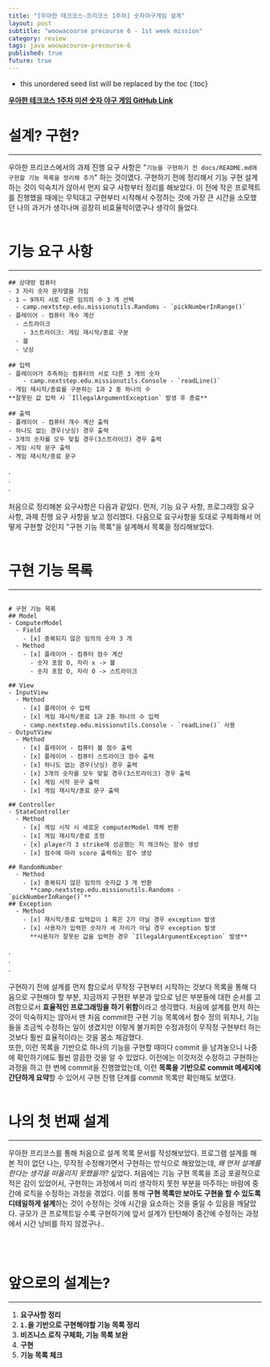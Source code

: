 ```yaml
---
title: "[우아한 테크코스-프리코스 1주차] 숫자야구게임 설계"
layout: post
subtitle: "woowacourse precourse 6 - 1st week mission"
category: review
tags: java woowacourse-precourse-6
published: true
future: true
---
```


<!--more-->

* this unordered seed list will be replaced by the toc
{:toc}

**[우아한 테크코스 1주차 미션 숫자 야구 게임 GitHub Link](https://github.com/woowacourse-precourse/java-baseball-6)**

# 설계? 구현?
***
우아한 프리코스에서의 과제 진행 요구 사항은 "`기능을 구현하기 전 docs/README.md에 구현할 기능 목록을 정리해 추가`" 하는 것이였다. 구현하기 전에 정리해서 기능 구현 설계하는 것이 익숙치가 않아서 먼저 요구 사항부터 정리를 해보았다. 이 전에 작은 프로젝트를 진행했을 때에는 무턱대고 구현부터 시작해서 수정하는 것에 가장 큰 시간을 소모했던 나의 과거가 생각나며 굉장히 비효율적이였구나 생각이 들었다. 
<br/>
<br/>

# 기능 요구 사항
***
```
## 상대방 컴퓨터
- 3 자리 숫자 문자열을 가짐
- 1 ~ 9까지 서로 다른 임의의 수 3 개 선택 
  - camp.nextstep.edu.missionutils.Randoms - `pickNumberInRange()`
- 플레이어 - 컴퓨터 개수 계산
  - 스트라이크
    - 3스트라이크: 게임 재시작/종료 구분
  - 볼
  - 낫싱

## 입력
- 플레이어가 추측하는 컴퓨터의 서로 다른 3 개의 숫자
    - camp.nextstep.edu.missionutils.Console - `readLine()`
- 게임 재시작/종료를 구분하는 1과 2 중 하나의 수
**잘못된 값 입력 시 `IllegalArgumentException` 발생 후 종료**

## 출력
- 플레이어 - 컴퓨터 개수 계산 출력
- 하나도 없는 경우(낫싱) 경우 출력
- 3개의 숫자를 모두 맞힐 경우(3스트라이크) 경우 출력
- 게임 시작 문구 출력
- 게임 재시작/종료 문구
```

.<br/>
.<br/>
.<br/><br/>
처음으로 정리해본 요구사항은 다음과 같았다. 먼저, 기능 요구 사항, 프로그래밍 요구 사항, 과제 진행 요구 사항을 보고 정리했다. 다음으로 요구사항을 토대로 구체화해서 어떻게 구현할 것인지 "구현 기능 목록"을 설계해서 목록을 정리해보았다. 
<br/>
<br/>

# 구현 기능 목록
***
```

# 구현 기능 목록
## Model
- ComputerModel
  - Field 
    - [x] 중복되지 않은 임의의 숫자 3 개
  - Method
    - [x] 플레이어 - 컴퓨터 점수 계산
      - 숫자 포함 O, 자리 x -> 볼
      - 숫자 포함 O, 자리 O -> 스트라이크

## View
- InputView
  - Method
    - [x] 플레이어 수 입력 
    - [x] 게임 재시작/종료 1과 2중 하나의 수 입력 
    - camp.nextstep.edu.missionutils.Console - `readLine()` 사용
- OutputView
  - Method
    - [x] 플레이어 - 컴퓨터 볼 점수 출력
    - [x] 플레이어 - 컴퓨터 스트라이크 점수 출력
    - [x] 하나도 없는 경우(낫싱) 경우 출력
    - [x] 3개의 숫자를 모두 맞힐 경우(3스트라이크) 경우 출력
    - [x] 게임 시작 문구 출력
    - [x] 게임 재시작/종료 문구 출력 

## Controller
- StateController
  - Method
    - [x] 게임 시작 시 새로운 computerModel 객체 반환
    - [x] 게임 재시작/종료 조정
    - [x] player가 3 strike에 성공했는 지 체크하는 함수 생성
    - [x] 점수에 따라 score 출력하는 함수 생성

## RandomNumber
  - Method
    - [x] 중복되지 않은 임의의 숫자값 3 개 반환
      **camp.nextstep.edu.missionutils.Randoms - `pickNumberInRange()`**
## Exception
  - Method
    - [x] 재시작/종료 입력값이 1 혹은 2가 아닐 경우 exception 발생
    - [x] 사용자가 입력한 숫자가 세 자리가 아닐 경우 exception 발생
      **사용자가 잘못된 값을 입력한 경우 `IllegalArgumentException` 발생**
```

.<br/>
.<br/>
.<br/><br/>
구현하기 전에 설계를 먼저 함으로서 무작정 구현부터 시작하는 것보다 목록을 통해 다음으로 구현해야 할 부분, 지금까지 구현한 부분과 앞으로 남은 부분들에 대한 순서를 고려함으로서 **효율적인 프로그래밍을 하기 위함**이라고 생각했다.
처음에 설계를 먼저 하는 것이 익숙하지는 않아서 맨 처음 commit한 구현 기능 목록에서 함수 정의 위치나, 기능들을 조금씩 수정하는 일이 생겼지만 이렇게 불가피한 수정과정이 무작정 구현부터 하는 것보다 훨씬 효율적이라는 것을 몸소 체감했다.  
또한, 이런 목록을 기반으로 하나의 기능을 구현할 때마다 commit 을 남겨놓으니 나중에 확인하기에도 훨씬 깔끔한 것을 알 수 있었다. 이전에는 이것저것 수정하고 구현하는 과정을 하고 한 번에 commit을 진행했었는데, 이런 **목록을 기반으로 commit 메세지에 간단하게 요약**할 수 있어서 구현 진행 단계를 commit 목록만 확인해도 보였다. 
<br/>
<br/>

# 나의 첫 번째 설계
***
우아한 프리코스를 통해 처음으로 설계 목록 문서를 작성해보았다. 프로그램 설계를 해본 적이 없던 나는, 무작정 수정해가면서 구현하는 방식으로 해왔었는데, *왜 먼저 설계를 한다는 생각을 떠올리지 못했을까?* 싶었다.
처음에는 기능 구현 목록을 조금 포괄적으로 적은 감이 있었어서, 구현하는 과정에서 미리 생각하지 못한 부분을 마주하는 바람에 중간에 로직을 수정하는 과정을 겪었다. 이를 통해 **구현 목록만 보아도 구현을 할 수 있도록 디테일하게 설계**하는 것이 수정하는 것에 시간을 요소하는 것을 줄일 수 있음을 깨달았다. 규모가 큰 프로젝트일 수록 구현하기에 앞서 설계가 탄탄해야 중간에 수정하는 과정에서 시간 낭비를 하지 않겠구나..

<br/>
<br/>

# 앞으로의 설계는?
***
1. **요구사항 정리**
2. **`1.`을 기반으로 구현해야할 기능 목록 정리**
3. **비즈니스 로직 구체화, 기능 목록 보완**
4. **구현**
5. **기능 목록 체크**